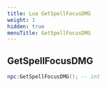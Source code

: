 ```yaml
---
title: Lua GetSpellFocusDMG
weight: 1
hidden: true
menuTitle: GetSpellFocusDMG
---
```

## GetSpellFocusDMG
```lua
npc:GetSpellFocusDMG(); -- int
```